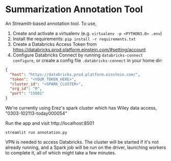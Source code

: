 # Summarization Annotation Tool

An Streamlit-based annotation tool.
To use, 
1. Create and activate a virtualenv (e.g. `virtualenv -p <PYTHON3.8> .env`)
2. Install the requirements: `pip install -r requirements.txt`
3. Create a Databricks Access Token from https://databricks.prod.platform.einstein.com/#setting/account
4. Configure Databricks Connect by running `databricks-connect configure`, or create a config 
   file `.databricks-connect` in your home dir:
```json
{
  "host": "https://databricks.prod.platform.einstein.com/",
  "token": "<YOUR_TOKEN_HERE>",
  "cluster_id": "<SPARK_CLUSTER>",
  "org_id": "0",
  "port": "15001"
}
```
We're currently using Erez's spark cluster which has Wiley data access, "0303-102113-today000054" 

Run the app and visit http://localhost:8501

```shell
streamlit run annotation.py
```

VPN is needed to access Databricks. The cluster will be started if it's not already running, and a 
Spark job will be run on the driver, launching workers to complete it, all of which might take 
a few minutes.    

